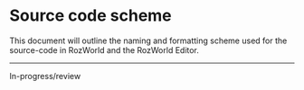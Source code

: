 # Source code scheme
This document will outline the naming and formatting scheme used for the source-code in RozWorld and the RozWorld Editor.

---
In-progress/review
